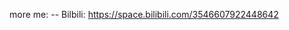 more me:
 -- Bilbili: https://space.bilibili.com/3546607922448642

<!---
Duck357/Duck357 is a ✨ special ✨ repository because its `README.md` (this file) appears on your GitHub profile.
You can click the Preview link to take a look at your changes.
--->
